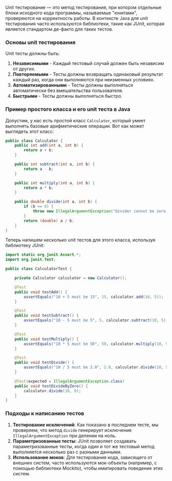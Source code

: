 Unit тестирование — это метод тестирования, при котором отдельные блоки исходного кода программы, называемые "юнитами", проверяются на корректность работы. В контексте Java для unit тестирования часто используются библиотеки, такие как JUnit, которая является стандартом де-факто для таких тестов.

### Основы unit тестирования

Unit тесты должны быть:
1. **Независимыми** - Каждый тестовый случай должен быть независим от других.
2. **Повторяемыми** - Тесты должны возвращать одинаковый результат каждый раз, когда они выполняются при неизменных условиях.
3. **Автоматизированными** - Тесты должны выполняться автоматически без вмешательства пользователя.
4. **Быстрыми** - Тесты должны выполняться быстро.

### Пример простого класса и его unit теста в Java

Допустим, у нас есть простой класс `Calculator`, который умеет выполнять базовые арифметические операции. Вот как может выглядеть этот класс:

```java
public class Calculator {
    public int add(int a, int b) {
        return a + b;
    }

    public int subtract(int a, int b) {
        return a - b;
    }

    public int multiply(int a, int b) {
        return a * b;
    }

    public double divide(int a, int b) {
        if (b == 0) {
            throw new IllegalArgumentException("Divider cannot be zero.");
        }
        return (double) a / b;
    }
}
```

Теперь напишем несколько unit тестов для этого класса, используя библиотеку JUnit:

```java
import static org.junit.Assert.*;
import org.junit.Test;

public class CalculatorTest {

    private Calculator calculator = new Calculator();

    @Test
    public void testAdd() {
        assertEquals("10 + 5 must be 15", 15, calculator.add(10, 5));
    }

    @Test
    public void testSubtract() {
        assertEquals("10 - 5 must be 5", 5, calculator.subtract(10, 5));
    }

    @Test
    public void testMultiply() {
        assertEquals("10 * 5 must be 50", 50, calculator.multiply(10, 5));
    }

    @Test
    public void testDivide() {
        assertEquals("10 / 5 must be 2.0", 2.0, calculator.divide(10, 5), 0.00001);
    }

    @Test(expected = IllegalArgumentException.class)
    public void testDivideByZero() {
        calculator.divide(10, 0);
    }
}
```

### Подходы к написанию тестов

1. **Тестирование исключений**: Как показано в последнем тесте, мы проверяем, что метод `divide` генерирует исключение `IllegalArgumentException` при делении на ноль.
2. **Параметризованные тесты**: JUnit позволяет создавать параметризованные тесты, когда один и тот же тестовый метод выполняется несколько раз с разными данными.
3. **Использование моков**: Для тестирования кода, зависящего от внешних систем, часто используются мок-объекты (например, с помощью библиотеки Mockito), чтобы имитировать поведение этих систем.

